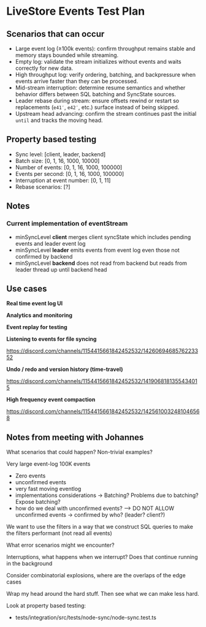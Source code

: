 # LiveStore Events Test Plan

## Scenarios that can occur

- Large event log (≥100k events): confirm throughput remains stable and memory stays bounded while streaming.
- Empty log: validate the stream initializes without events and waits correctly for new data.
- High throughput log: verify ordering, batching, and backpressure when events arrive faster than they can be processed.
- Mid-stream interruption: determine resume semantics and whether behavior differs between SQL batching and SyncState sources.
- Leader rebase during stream: ensure offsets rewind or restart so replacements (`e41′`, `e42′`, etc.) surface instead of being skipped.
- Upstream head advancing: confirm the stream continues past the initial `until` and tracks the moving head.

## Property based testing

- Sync level: [client, leader, backend]
- Batch size: [0, 1, 16, 1000, 10000]
- Number of events: [0, 1, 16, 1000, 100000]
- Events per second: [0, 1, 16, 1000, 100000]
- Interruption at event number: [0, 1, 11]
- Rebase scenarios: [?]

## Notes

### Current implementation of eventStream
- minSyncLevel **client** merges client syncState which includes pending events and leader event log
- minSyncLevel **leader** emits events from event log even those not confirmed by backend
- minSyncLevel **backend** does not read from backend but reads from leader thread up until backend head

## Use cases

**Real time event log UI**

**Analytics and monitoring**

**Event replay for testing**

**Listening to events for file syncing**

https://discord.com/channels/1154415661842452532/1426069468576223352

**Undo / redo and version history (time-travel)**

https://discord.com/channels/1154415661842452532/1419068181355434015

**High frequency event compaction**

https://discord.com/channels/1154415661842452532/1425610032481046568

## Notes from meeting with Johannes

What scenarios that could happen?
Non-trivial examples?

Very large event-log 100K events
- Zero events
- unconfirmed events
- very fast moving eventlog
- implementations considerations -> Batching? Problems due to batching? Expose batching?
- how do we deal with unconfirmed events? --> DO NOT ALLOW unconfirmed events -> confirmed by who? (leader? client?)

We want to use the filters in a way that we construct SQL queries to make the filters performant (not read all events)

What error scenarios might we encounter?

Interruptions, what happens when we interrupt? Does that continue running in the background

Consider combinatorial explosions, where are the overlaps of the edge cases

Wrap my head around the hard stuff. Then see what we can make less hard.

Look at property based testing:
- tests/integration/src/tests/node-sync/node-sync.test.ts
